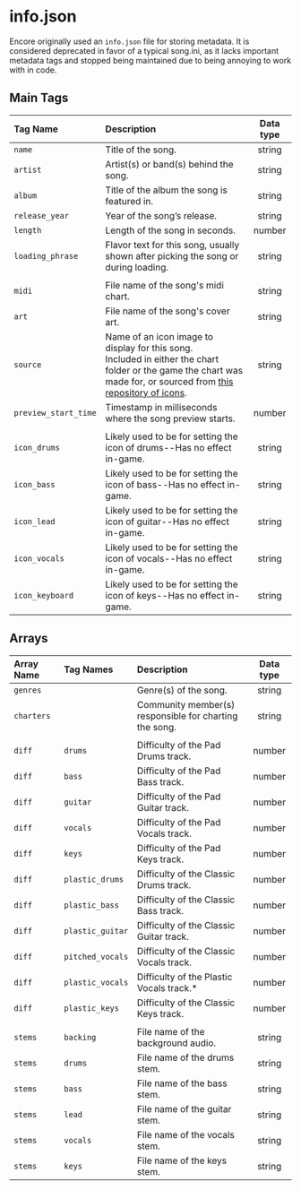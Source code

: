 # info.json

Encore originally used an `info.json` file for storing metadata. It is considered deprecated in favor of a typical song.ini, as it lacks important metadata tags and stopped being maintained due to being annoying to work with in code.

## Main Tags

| Tag Name             | Description                                                                        | Data type |
| :-------             | :----------                                                                        | :-------: |
| `name`               | Title of the song.                                                                 | string    |
| `artist`             | Artist(s) or band(s) behind the song.                                              | string    |
| `album`              | Title of the album the song is featured in.                                        | string    |
| `release_year`       | Year of the song’s release.                                                        | string    |
| `length`             | Length of the song in seconds.                                                     | number    |
| `loading_phrase`     | Flavor text for this song, usually shown after picking the song or during loading. | string    |
|                      |                                                                                    |           |
| `midi`               | File name of the song's midi chart.                                                | string    |
| `art`                | File name of the song's cover art.                                                 | string    |
| `source`             | Name of an icon image to display for this song.<br>Included in either the chart folder or the game the chart was made for, or sourced from [this repository of icons](https://opensource.yarg.in/). | string |
| `preview_start_time` | Timestamp in milliseconds where the song preview starts.                           | number    |
|                      |                                                                                    |           |
| `icon_drums`         | Likely used to be for setting the icon of drums--Has no effect in-game.            | string    |
| `icon_bass`          | Likely used to be for setting the icon of bass--Has no effect in-game.             | string    |
| `icon_lead`          | Likely used to be for setting the icon of guitar--Has no effect in-game.           | string    |
| `icon_vocals`        | Likely used to be for setting the icon of vocals--Has no effect in-game.           | string    |
| `icon_keyboard`      | Likely used to be for setting the icon of keys--Has no effect in-game.             | string    |

## Arrays

| Array Name           | Tag Names             | Description                                                                        | Data type |
| :-------             | :-------              | :----------                                                                        | :-------: |
| `genres`             |                       | Genre(s) of the song.                                                              | string    |
| `charters`           |                       | Community member(s) responsible for charting the song.                             | string    |
|                      |                       |                                                                                    |           |
| `diff`               | `drums`               | Difficulty of the Pad Drums track.                                                 | number    |
| `diff`               | `bass`                | Difficulty of the Pad Bass track.                                                  | number    |
| `diff`               | `guitar`              | Difficulty of the Pad Guitar track.                                                | number    |
| `diff`               | `vocals`              | Difficulty of the Pad Vocals track.                                                | number    |
| `diff`               | `keys`                | Difficulty of the Pad Keys track.                                                  | number    |
| `diff`               | `plastic_drums`       | Difficulty of the Classic Drums track.                                             | number    |
| `diff`               | `plastic_bass`        | Difficulty of the Classic Bass track.                                              | number    |
| `diff`               | `plastic_guitar`      | Difficulty of the Classic Guitar track.                                            | number    |
| `diff`               | `pitched_vocals`      | Difficulty of the Classic Vocals track.                                            | number    |
| `diff`               | `plastic_vocals`      | Difficulty of the Plastic Vocals track.*                                           | number    |
| `diff`               | `plastic_keys`        | Difficulty of the Classic Keys track.                                              | number    |
|                      |                       |                                                                                    |           |
| `stems`              | `backing`             | File name of the background audio.                                                 | string    |
| `stems`              | `drums`               | File name of the drums stem.                                                       | string    |
| `stems`              | `bass`                | File name of the bass stem.                                                        | string    |
| `stems`              | `lead`                | File name of the guitar stem.                                                      | string    |
| `stems`              | `vocals`              | File name of the vocals stem.                                                      | string    |
| `stems`              | `keys`                | File name of the keys stem.                                                        | string    |
